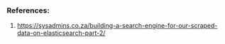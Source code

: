 ### References:
1. https://sysadmins.co.za/building-a-search-engine-for-our-scraped-data-on-elasticsearch-part-2/